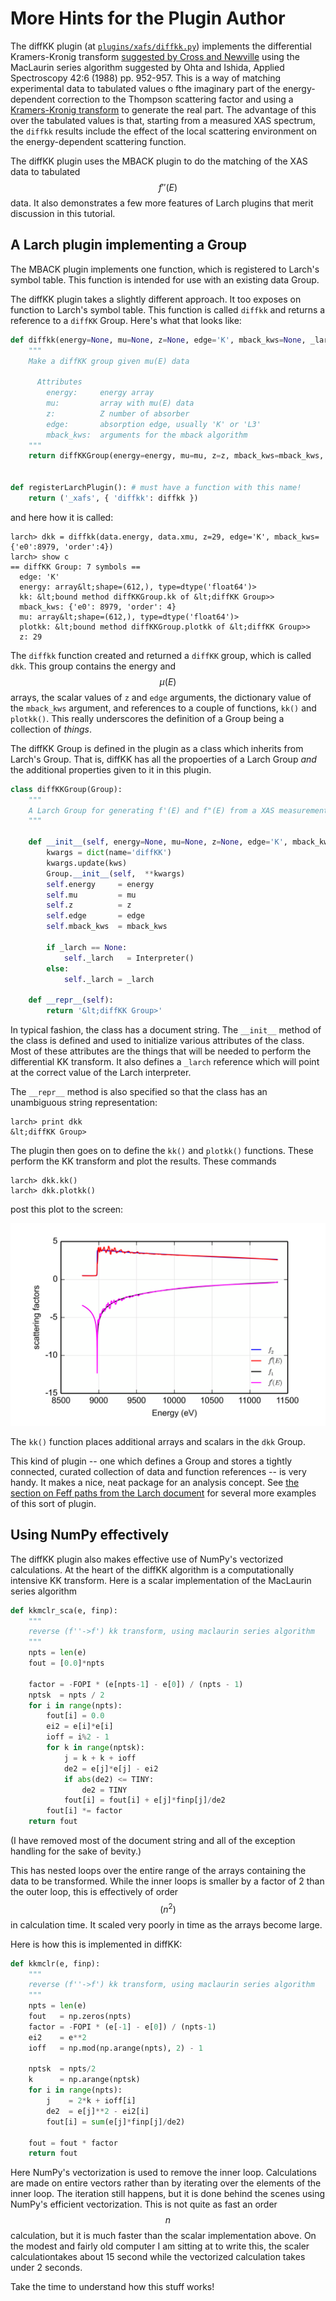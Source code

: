 # More Hints for the Plugin Author

The diffKK plugin (at
[`plugins/xafs/diffkk.py`](https://github.com/xraypy/xraylarch/blob/master/plugins/xafs/diffkk.py))
implements the differential Kramers-Kronig transform
[suggested by Cross and Newville](http://dx.doi.org/10.1103/PhysRevB.58.11215)
using the MacLaurin series algorithm suggested by Ohta and Ishida,
Applied Spectroscopy 42:6 (1988) pp. 952-957.  This is a way of
matching experimental data to tabulated values o fthe imaginary part
of the energy-dependent correction to the Thompson scattering factor
and using a
[Kramers-Kronig transform](https://en.wikipedia.org/wiki/Kramers%E2%80%93Kronig_relations)
to generate the real part.  The advantage of this over the tabulated
values is that, starting from a measured XAS spectrum, the `diffkk`
results include the effect of the local scattering environment on the
energy-dependent scattering function.

The diffKK plugin uses  the MBACK plugin to do the matching of the
XAS data to tabulated $$f''(E)$$ data.  It also demonstrates a few
more features of Larch plugins that merit discussion in this tutorial.

## A Larch plugin implementing a Group

The MBACK plugin implements one function, which is registered to
Larch's symbol table.  This function is intended for use with an
existing data Group.

The diffKK plugin takes a slightly different approach.  It too
exposes on function to Larch's symbol table.  This function is called
`diffkk` and returns a reference to a `diffKK` Group.  Here's what
that looks like:

```python
def diffkk(energy=None, mu=None, z=None, edge='K', mback_kws=None, _larch=None, **kws):
    """
    Make a diffKK group given mu(E) data

      Attributes
        energy:     energy array
        mu:         array with mu(E) data
        z:          Z number of absorber
        edge:       absorption edge, usually 'K' or 'L3'
        mback_kws:  arguments for the mback algorithm
    """
    return diffKKGroup(energy=energy, mu=mu, z=z, mback_kws=mback_kws, _larch=_larch)
    
    
def registerLarchPlugin(): # must have a function with this name!
    return ('_xafs', { 'diffkk': diffkk })
```

and here how it is called:

```
larch> dkk = diffkk(data.energy, data.xmu, z=29, edge='K', mback_kws={'e0':8979, 'order':4})
larch> show c
== diffKK Group: 7 symbols ==
  edge: 'K'
  energy: array&lt;shape=(612,), type=dtype('float64')>
  kk: &lt;bound method diffKKGroup.kk of &lt;diffKK Group>>
  mback_kws: {'e0': 8979, 'order': 4}
  mu: array&lt;shape=(612,), type=dtype('float64')>
  plotkk: &lt;bound method diffKKGroup.plotkk of &lt;diffKK Group>>
  z: 29
```

The `diffkk` function created and returned a `diffKK` group, which is
called `dkk`.  This group contains the energy and $$\mu(E)$$ arrays,
the scalar values of `z` and `edge` arguments, the dictionary value of
the `mback_kws` argument, and references to a couple of functions,
`kk()` and `plotkk()`.  This really underscores the definition of a
Group being a collection of *things*.

The diffKK Group is defined in the plugin as a class which inherits
from Larch's Group.  That is, diffKK has all the propoerties of a
Larch Group *and* the additional properties given to it in this
plugin.

```python
class diffKKGroup(Group):
    """
    A Larch Group for generating f'(E) and f"(E) from a XAS measurement of mu(E).
    """

    def __init__(self, energy=None, mu=None, z=None, edge='K', mback_kws=None, _larch=None, **kws):
        kwargs = dict(name='diffKK')
        kwargs.update(kws)
        Group.__init__(self,  **kwargs)
        self.energy     = energy
        self.mu         = mu
        self.z          = z
        self.edge       = edge
        self.mback_kws  = mback_kws

        if _larch == None:
            self._larch   = Interpreter()
        else:
            self._larch = _larch

    def __repr__(self):
        return '&lt;diffKK Group>'
```

In typical fashion, the class has a document string.  The `__init__`
method of the class is defined and used to initialize various
attributes of the class.  Most of these attributes are the things that
will be needed to perform the differential KK transform.  It also
defines a `_larch` reference which will point at the correct value of
the Larch interpreter.

The `__repr__` method is also specified so that the class has an
unambiguous string representation:

```
larch> print dkk
&lt;diffKK Group>
```

The plugin then goes on to define the `kk()` and `plotkk()`
functions.  These perform the KK transform and plot the results.
These commands

```
larch> dkk.kk()
larch> dkk.plotkk()
```

post this plot to the screen:

![diffKK analysis of copper foil](diffkk_copper.png)

The `kk()` function places additional arrays and scalars in the `dkk`
Group.

This kind of plugin -- one which defines a Group and stores a tightly
connected, curated collection of data and function references -- is
very handy.  It makes a nice, neat package for an analysis concept.
See
[the section on Feff paths from the Larch document](http://xraypy.github.io/xraylarch/xafs/feffpaths.html)
for several more examples of this sort of plugin.

## Using NumPy effectively

The diffKK plugin also makes effective use of NumPy's vectorized
calculations.  At the heart of the diffKK algorithm is a
computationally intensive KK transform.  Here is a scalar
implementation of the MacLaurin series algorithm

```python
def kkmclr_sca(e, finp):
    """
    reverse (f''->f') kk transform, using maclaurin series algorithm
    """
    npts = len(e)
    fout = [0.0]*npts

    factor = -FOPI * (e[npts-1] - e[0]) / (npts - 1)
    nptsk  = npts / 2
    for i in range(npts):
        fout[i] = 0.0
        ei2 = e[i]*e[i]
        ioff = i%2 - 1
        for k in range(nptsk):
            j = k + k + ioff
            de2 = e[j]*e[j] - ei2
            if abs(de2) <= TINY:
                de2 = TINY
            fout[i] = fout[i] + e[j]*finp[j]/de2
        fout[i] *= factor
    return fout
```

(I have removed most of the document string and all of the exception
handling for the sake of bevity.)

This has nested loops over the entire range of the arrays containing
the data to be transformed.  While the inner loops is smaller by a
factor of 2 than the outer loop, this is effectively of order
$$(n^2)$$ in calculation time.  It scaled very poorly in time as the
arrays become large.

Here is how this is implemented in diffKK:

```python
def kkmclr(e, finp):
    """
    reverse (f''->f') kk transform, using maclaurin series algorithm
    """
    npts = len(e)
    fout   = np.zeros(npts)
    factor = -FOPI * (e[-1] - e[0]) / (npts-1)
    ei2    = e**2
    ioff   = np.mod(np.arange(npts), 2) - 1

    nptsk  = npts/2
    k      = np.arange(nptsk)
    for i in range(npts):
        j    = 2*k + ioff[i]
        de2  = e[j]**2 - ei2[i]
        fout[i] = sum(e[j]*finp[j]/de2)

    fout = fout * factor
    return fout
```

Here NumPy's vectorization is used to remove the inner loop.
Calculations are made on entire vectors rather than by iterating over
the elements of the inner loop.  The iteration still happens, but it
is done behind the scenes using NumPy's efficient vectorization.  This
is not quite as fast an order $$n$$ calculation, but it is much faster
than the scalar implementation above.  On the modest and fairly old
computer I am sitting at to write this, the scaler calculationtakes
about 15 second while the vectorized calculation takes under 2
seconds.

Take the time to understand how this stuff works!
